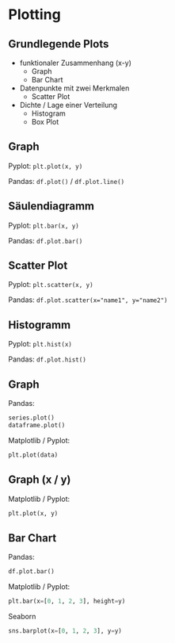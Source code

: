 # Plotting

## Grundlegende Plots

- funktionaler Zusammenhang (x-y)
  - Graph
  - Bar Chart
- Datenpunkte mit zwei Merkmalen
  - Scatter Plot
- Dichte / Lage einer Verteilung
  - Histogram
  - Box Plot

## Graph

Pyplot: `plt.plot(x, y)`

Pandas: `df.plot()` / `df.plot.line()`

## Säulendiagramm

Pyplot: `plt.bar(x, y)`

Pandas: `df.plot.bar()`

## Scatter Plot

Pyplot: `plt.scatter(x, y)`

Pandas: `df.plot.scatter(x="name1", y="name2")`

## Histogramm

Pyplot: `plt.hist(x)`

Pandas: `df.plot.hist()`

## Graph

Pandas:

```py
series.plot()
dataframe.plot()
```

Matplotlib / Pyplot:

```py
plt.plot(data)
```

## Graph (x / y)

Matplotlib / Pyplot:

```py
plt.plot(x, y)
```

## Bar Chart

Pandas:

```py
df.plot.bar()
```

Matplotlib / Pyplot:

```py
plt.bar(x=[0, 1, 2, 3], height=y)
```

Seaborn

```py
sns.barplot(x=[0, 1, 2, 3], y=y)
```